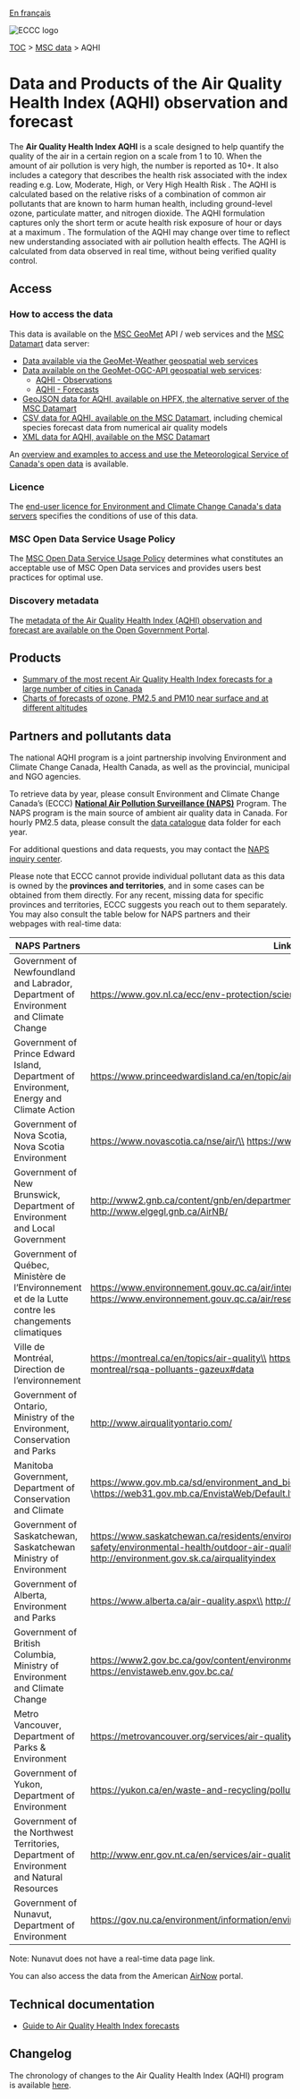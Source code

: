 [En français](readme_aqhi_fr.md)

![ECCC logo](../../img_eccc-logo.png)

[TOC](../../readme_en.md) > [MSC data](../readme_en.md) > AQHI

# Data and Products of the Air Quality Health Index (AQHI) observation and forecast

The **Air Quality Health Index AQHI** is a scale designed to help quantify the quality of the air in a certain region on a scale from 1 to 10. When the amount of air pollution is very high, the number is reported as 10+. It also includes a category that describes the health risk associated with the index reading e.g. Low, Moderate, High, or Very High Health Risk . The AQHI is calculated based on the relative risks of a combination of common air pollutants that are known to harm human health, including ground-level ozone, particulate matter, and nitrogen dioxide. The AQHI formulation captures only the short term or acute health risk exposure of hour or days at a maximum .
The formulation of the AQHI may change over time to reflect new understanding associated with air pollution health effects. The AQHI is calculated from data observed in real time, without being verified quality control.

## Access

### How to access the data

This data is available on the [MSC GeoMet](../../msc-geomet/readme_en.md) API / web services and the [MSC Datamart](../../msc-datamart/readme_en.md) data server:

* [Data available via the GeoMet-Weather geospatial web services](readme_aqhi-geomet_en.md)
* [Data available on the GeoMet-OGC-API geospatial web services](https://api.weather.gc.ca/collections):
    * [AQHI - Observations](https://api.weather.gc.ca/collections/aqhi-observations-realtime)
    * [AQHI - Forecasts](https://api.weather.gc.ca/collections/aqhi-forecasts-realtime)
* [GeoJSON data for AQHI, available on HPFX, the alternative server of the MSC Datamart](readme_aqhi-datamartjson_en.md)
* [CSV data for AQHI, available on the MSC Datamart](readme_aqhi-datamartcsv_en.md), including chemical species forecast data from numerical air quality models
* [XML data for AQHI, available on the MSC Datamart](readme_aqhi-datamartxml_en.md) 

An [overview and examples to access and use the Meteorological Service of Canada's open data](../../usage/readme_en.md) is available.

### Licence

The [end-user licence for Environment and Climate Change Canada's data servers](../../licence/readme_en.md) specifies the conditions of use of this data.

### MSC Open Data Service Usage Policy

The [MSC Open Data Service Usage Policy](../../usage-policy/readme_en.md) determines what constitutes an acceptable use of MSC Open Data services and provides users best practices for optimal use.

### Discovery metadata

The [metadata of the Air Quality Health Index (AQHI) observation and forecast are available on the Open Government Portal](https://open.canada.ca/data/en/dataset/a563e47d-6eb9-4f7f-933c-222ae49fe57f).

## Products

* [Summary of the most recent Air Quality Health Index forecasts for a large number of cities in Canada](https://weather.gc.ca/airquality/pages/index_e.html)
* [Charts of forecasts of ozone, PM2.5 and PM10 near surface and at different altitudes](https://weather.gc.ca/aqfm/index_e.html)

## Partners and pollutants data

The national AQHI program is a joint partnership involving Environment and Climate Change Canada, Health Canada, as well as the provincial, municipal and NGO agencies.

To retrieve data by year, please consult Environment and Climate Change Canada’s (ECCC) [**National Air Pollution Surveillance (NAPS)**](https://open.canada.ca/data/en/dataset/1b36a356-defd-4813-acea-47bc3abd859b) Program. The NAPS program is the main source of ambient air quality data in Canada. For hourly PM2.5 data, please consult the [data catalogue](https://data-donnees.az.ec.gc.ca/data/air/monitor/national-air-pollution-surveillance-naps-program/Data-Donnees/?lang=en) data folder for each year. 

For additional questions and data requests, you may contact the [NAPS inquiry center](mailto:rnspa-napsinfo@ec.gc.ca).
 
Please note that ECCC cannot provide individual pollutant data as this data is owned by the **provinces and territories**, and in some cases can be obtained from them directly. For any recent, missing data for specific provinces and territories, ECCC suggests you reach out to them separately. You may also consult the table below for NAPS partners and their webpages with real-time data:

   
| NAPS Partners | Links |
| ------ | ------ |
| Government of Newfoundland and Labrador, Department of Environment and Climate Change | https://www.gov.nl.ca/ecc/env-protection/science/airmon/ |
| Government of Prince Edward Island, Department of Environment, Energy and Climate Action | https://www.princeedwardisland.ca/en/topic/air |
| Government of Nova Scotia, Nova Scotia Environment | https://www.novascotia.ca/nse/air/\\ https://www.novascotia.ca/nse/airdata/ |
| Government of New Brunswick, Department of Environment and Local Government | http://www2.gnb.ca/content/gnb/en/departments/elg/environment/content/air_quality.html\\ http://www.elgegl.gnb.ca/AirNB/ |
| Government of Québec, Ministère de l’Environnement et de la Lutte contre les changements climatiques	 | https://www.environnement.gouv.qc.ca/air/inter_en.htm \\ https://www.environnement.gouv.qc.ca/air/reseau-surveillance/telechargement.asp |
| Ville de Montréal, Direction de l’environnement | https://montreal.ca/en/topics/air-quality\\ https://donnees.montreal.ca/ville-de-montreal/rsqa-polluants-gazeux#data |
| Government of Ontario, Ministry of the Environment, Conservation and Parks | http://www.airqualityontario.com/ |
| Manitoba Government, Department of Conservation and Climate | https://www.gov.mb.ca/sd/environment_and_biodiversity/air_quality/index.html \\https://web31.gov.mb.ca/EnvistaWeb/Default.ltr.aspx |
| Government of Saskatchewan, Saskatchewan Ministry of Environment | https://www.saskatchewan.ca/residents/environment-public-health-and-safety/environmental-health/outdoor-air-quality/air-quality-monitoring\\  http://environment.gov.sk.ca/airqualityindex |
| Government of Alberta, Environment and Parks | https://www.alberta.ca/air-quality.aspx\\  http://airdata.alberta.ca/ |
| Government of British Columbia, Ministry of Environment and Climate Change | https://www2.gov.bc.ca/gov/content/environment/air-land-water/air/air-quality\\  https://envistaweb.env.gov.bc.ca/ |
| Metro Vancouver, Department of Parks & Environment | https://metrovancouver.org/services/air-quality-climate-action/current-air-quality |
| Government of Yukon, Department of Environment | https://yukon.ca/en/waste-and-recycling/pollution/air-quality-monitoring |
| Government of the Northwest Territories, Department of Environment and Natural Resources | http://www.enr.gov.nt.ca/en/services/air-quality\\ http://aqm.enr.gov.nt.ca/ |
| Government of Nunavut, Department of Environment | https://gov.nu.ca/environment/information/environmental-protection |

Note: Nunavut does not have a real-time data page link.

You can also access the data from the American [AirNow](https://www.airnow.gov/) portal.

## Technical documentation

* [Guide to Air Quality Health Index forecasts](https://www.canada.ca/en/environment-climate-change/services/weather-health/publications/guide-air-quality-index-forecasts.html)

## Changelog

The chronology of changes to the Air Quality Health Index (AQHI) program is available [here](changelog_aqhi_en.md).

